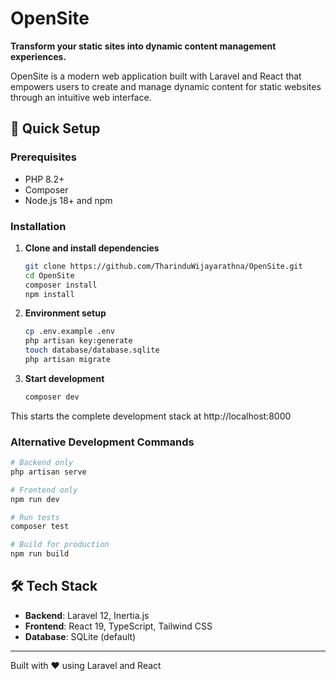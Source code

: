 # OpenSite

**Transform your static sites into dynamic content management experiences.**

OpenSite is a modern web application built with Laravel and React that empowers users to create and manage dynamic content for static websites through an intuitive web interface.

## 🚀 Quick Setup

### Prerequisites

- PHP 8.2+
- Composer
- Node.js 18+ and npm

### Installation

1. **Clone and install dependencies**
   ```bash
   git clone https://github.com/TharinduWijayarathna/OpenSite.git
   cd OpenSite
   composer install
   npm install
   ```

2. **Environment setup**
   ```bash
   cp .env.example .env
   php artisan key:generate
   touch database/database.sqlite
   php artisan migrate
   ```

3. **Start development**
   ```bash
   composer dev
   ```

This starts the complete development stack at http://localhost:8000

### Alternative Development Commands

```bash
# Backend only
php artisan serve

# Frontend only  
npm run dev

# Run tests
composer test

# Build for production
npm run build
```

## 🛠️ Tech Stack

- **Backend**: Laravel 12, Inertia.js
- **Frontend**: React 19, TypeScript, Tailwind CSS
- **Database**: SQLite (default)

---

Built with ❤️ using Laravel and React
